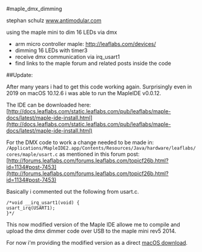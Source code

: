#maple_dmx_dimming


stephan schulz
www.antimodular.com

using the maple mini to dim 16 LEDs via dmx

- arm micro controller maple: http://leaflabs.com/devices/
- dimming 16 LEDs with timer3
- receive dmx communication via irq_usart1
- find links to the maple forum and related posts inside the code


##Update:

After many years i had to get this code working again. Surprisingly even in 2019 on macOS 10.12.6 i was able to run the MapleIDE v0.0.12.

The IDE can be downloaded here:
[http://docs.leaflabs.com/static.leaflabs.com/pub/leaflabs/maple-docs/latest/maple-ide-install.html](http://docs.leaflabs.com/static.leaflabs.com/pub/leaflabs/maple-docs/latest/maple-ide-install.html)

For the DMX code to work a change needed to be made in:
`/Applications/MapleIDE2.app/Contents/Resources/Java/hardware/leaflabs/cores/maple/usart.c`
as mentioned in this forum post:
[http://forums.leaflabs.com/forums.leaflabs.com/topicf26b.html?id=1134#post-7453](http://forums.leaflabs.com/forums.leaflabs.com/topicf26b.html?id=1134#post-7453)

Basically i commented out the following from usart.c.
```
/*void __irq_usart1(void) {
usart_irq(USART1);
}*/
```
This now modified version of the Maple IDE allowe me to compile and upload the dmx dimmer code over USB to the maple mini rev5 2014.

For now i'm providing the modified version as a direct [macOS download](https://www.dropbox.com/s/lynbcosmasy0hax/MapleIDE_mod.zip?dl=0).
